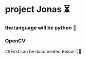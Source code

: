 # project Jonas ⏳

### the language will be python 🐍
### OpenCV 
##First can be documented Below 👇🔻
